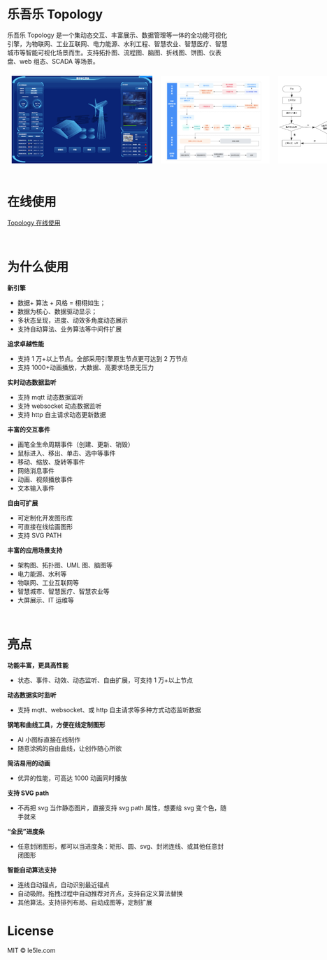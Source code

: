 # 乐吾乐 Topology

乐吾乐 Topology 是一个集动态交互、丰富展示、数据管理等一体的全功能可视化引擎，为物联网、工业互联网、电力能源、水利工程、智慧农业、智慧医疗、智慧城市等智能可视化场景而生。支持拓扑图、流程图、脑图、折线图、饼图、仪表盘、web 组态、SCADA 等场景。

<center style="display:flex;justify-content:">
<img style="height:200px;margin: 10px" src="/img/1.gif" >

<img style="height:200px;margin: 10px" src="/img/2.png" >

<img style="height:200px;margin: 10px" src="/img/3.png">  
</center>

<br>

# 在线使用

[Topology 在线使用](http://topology.le5le.com)

<br>

# 为什么使用

**新引擎**

- 数据+ 算法 + 风格 = 栩栩如生；
- 数据为核心、数据驱动显示；
- 多状态呈现，进度、动效多角度动态展示
- 支持自动算法、业务算法等中间件扩展

**追求卓越性能**

- 支持 1 万+以上节点。全部采用引擎原生节点更可达到 2 万节点
- 支持 1000+动画播放，大数据、高要求场景无压力

**实时动态数据监听**

- 支持 mqtt 动态数据监听
- 支持 websocket 动态数据监听
- 支持 http 自主请求动态更新数据

**丰富的交互事件**

- 画笔全生命周期事件（创建、更新、销毁）
- 鼠标进入、移出、单击、选中等事件
- 移动、缩放、旋转等事件
- 网络消息事件
- 动画、视频播放事件
- 文本输入事件

**自由可扩展**

- 可定制化开发图形库
- 可直接在线绘画图形
- 支持 SVG PATH

**丰富的应用场景支持**

- 架构图、拓扑图、UML 图、脑图等
- 电力能源、水利等
- 物联网、工业互联网等
- 智慧城市、智慧医疗、智慧农业等
- 大屏展示、IT 运维等

<br>

# 亮点

**功能丰富，更具高性能**

- 状态、事件、动效、动态监听、自由扩展，可支持 1 万+以上节点

**动态数据实时监听**

- 支持 mqtt、websocket、或 http 自主请求等多种方式动态监听数据

**钢笔和曲线工具，方便在线定制图形**

- AI 小图标直接在线制作
- 随意涂鸦的自由曲线，让创作随心所欲

**简洁易用的动画**

- 优异的性能，可高达 1000 动画同时播放

**支持 SVG path**

- 不再把 svg 当作静态图片，直接支持 svg path 属性，想要给 svg 变个色，随手就来

**“全民”进度条**

- 任意封闭图形，都可以当进度条：矩形、圆、svg、封闭连线、或其他任意封闭图形

**智能自动算法支持**

- 连线自动锚点，自动识别最近锚点
- 自动吸附。拖拽过程中自动推荐对齐点，支持自定义算法替换
- 其他算法。支持排列布局、自动成图等，定制扩展

# License

MIT © le5le.com
